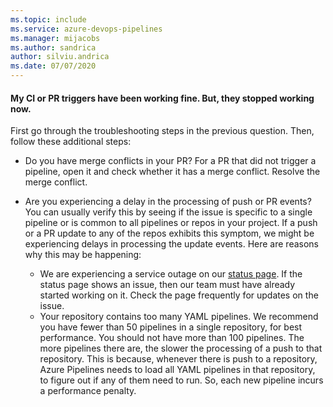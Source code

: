```yaml
---
ms.topic: include
ms.service: azure-devops-pipelines
ms.manager: mijacobs
ms.author: sandrica
author: silviu.andrica
ms.date: 07/07/2020
---
```


#### My CI or PR triggers have been working fine. But, they stopped working now.

First go through the troubleshooting steps in the previous question. Then, follow these additional steps:

* Do you have merge conflicts in your PR? For a PR that did not trigger a pipeline, open it and check whether it has a merge conflict. Resolve the merge conflict.

* Are you experiencing a delay in the processing of push or PR events? You can usually verify this by seeing if the issue is specific to a single pipeline or is common to all pipelines or repos in your project. If a push or a PR update to any of the repos exhibits this symptom, we might be experiencing delays in processing the update events. Here are reasons why this may be happening:
  * We are experiencing a service outage on our [status page](https://status.dev.azure.com/). If the status page shows an issue, then our team must have already started working on it. Check the page frequently for updates on the issue.
  * Your repository contains too many YAML pipelines. We recommend you have fewer than 50 pipelines in a single repository, for best performance. You should not have more than 100 pipelines. The more pipelines there are, the slower the processing of a push to that repository. This is because, whenever there is push to a repository, Azure Pipelines needs to load all YAML pipelines in that repository, to figure out if any of them need to run. So, each new pipeline incurs a performance penalty.
